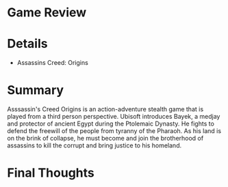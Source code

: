 # Game Review
# Details
- Assassins Creed: Origins
# Summary
Asssassin's Creed Origins is an action-adventure stealth game that is played from a third person perspective. Ubisoft introduces Bayek, 
a medjay and protector of ancient Egypt during the Ptolemaic Dynasty. He fights to defend the freewill of the people 
from tyranny of the Pharaoh. As his land is on the brink of collapse, he must become and join the brotherhood of assassins to kill the 
corrupt and bring justice to his homeland. 
# Final Thoughts
